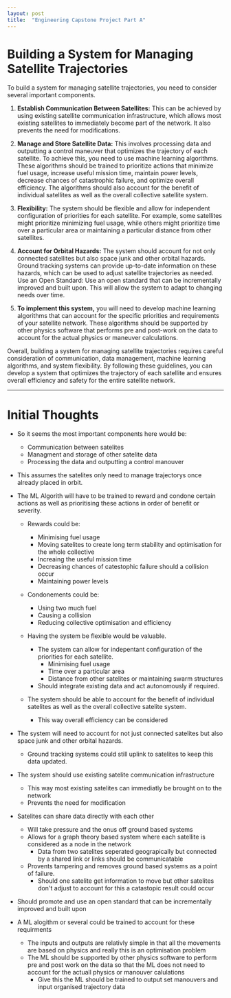 ```yaml
---
layout: post
title:  "Engineering Capstone Project Part A"
---
```


# Building a System for Managing Satellite Trajectories

To build a system for managing satellite trajectories, you need to consider several important components.

1. **Establish Communication Between Satellites:** This can be achieved by using existing satellite communication infrastructure, which allows most existing satellites to immediately become part of the network. It also prevents the need for modifications.

2. **Manage and Store Satellite Data:** This involves processing data and outputting a control maneuver that optimizes the trajectory of each satellite. To achieve this, you need to use machine learning algorithms. These algorithms should be trained to prioritize actions that minimize fuel usage, increase useful mission time, maintain power levels, decrease chances of catastrophic failure, and optimize overall efficiency. The algorithms should also account for the benefit of individual satellites as well as the overall collective satellite system.

3. **Flexibility:** The system should be flexible and allow for independent configuration of priorities for each satellite. For example, some satellites might prioritize minimizing fuel usage, while others might prioritize time over a particular area or maintaining a particular distance from other satellites.

4. **Account for Orbital Hazards:** The system should account for not only connected satellites but also space junk and other orbital hazards. Ground tracking systems can provide up-to-date information on these hazards, which can be used to adjust satellite trajectories as needed.
Use an Open Standard: Use an open standard that can be incrementally improved and built upon. This will allow the system to adapt to changing needs over time.

5. **To implement this system,** you will need to develop machine learning algorithms that can account for the specific priorities and requirements of your satellite network. These algorithms should be supported by other physics software that performs pre and post-work on the data to account for the actual physics or maneuver calculations.

Overall, building a system for managing satellite trajectories requires careful consideration of communication, data management, machine learning algorithms, and system flexibility. By following these guidelines, you can develop a system that optimizes the trajectory of each satellite and ensures overall efficiency and safety for the entire satellite network.

---

# Initial Thoughts

- So it seems the most important components here would be:

    - Communication between satelites
    - Managment and storage of other satelite data
    - Processing the data and outputting a control manouver

- This assumes the satelites only need to manage trajectorys once already placed in orbit.
- The ML Algorith will have to be trained to reward and condone certain actions as well as prioritising these actions in order of benefit or severity.
    - Rewards could be:
        - Minimising fuel usage
        - Moving satelites to create long term stability and optimisation for the whole collective
        - Increaing the useful mission time
        - Decreasing chances of catestophic failure should a collision occur
        - Maintaining power levels
    - Condonements could be:
        - Using two much fuel
        - Causing a collision
        - Reducing collective optimisation and efficiency

    - Having the system be flexible would be valuable.
        - The system can allow for indepentant configuration of the priorities for each satellite.
            - Minimising fuel usage
            - Time over a particular area
            - Distance from other satelites or maintaining swarm structures
        - Should integrate existing data and act autonomously if required.

    - The system should be able to account for the benefit of individual satelites as well as the overall collective satelite system.
        - This way overall efficiency can be considered

- The system will need to account for not just connected satelites but also space junk and other orbital hazards.
    - Ground tracking systems could still uplink to satelites to keep this data updated.

- The system should use existing satelite communication infrastructure
    - This way most existing satelites can immediatly be brought on to the network
    - Prevents the need for modification

- Satelites can share data directly with each other
    - Will take pressure and the onus off ground based systems
    - Allows for a graph theory based system where each satellite is considered as a node in the network
        - Data from two satelites seperated geograpically but connected by a shared link or links should be communicatable
    - Provents tampering and removes ground based systems as a point of failure.
        - Should one satelite get information to move but other satelites don't adjust to account for this a catastopic result could occur

- Should promote and use an open standard that can be incrementally improved and built upon

- A ML alogithm or several could be trained to account for these requirments
    - The inputs and outputs are relativly simple in that all the movements are based on physics and really this is an optimisation problem
    - The ML should be supported by other physics software to perform pre and post work on the data so that the ML does not need to account for the actuall physics or manouver calulations
        - Give this the ML should be trained to output set manouvers and input organised trajectory data